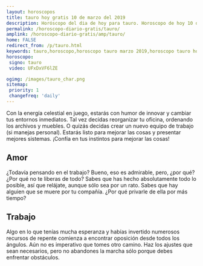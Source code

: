 ```yaml
---
layout: horoscopos
title: tauro hoy gratis 10 de marzo del 2019 
description: Horóscopo del dia de hoy para tauro. Horoscopo de hoy 10 de marzo del 2019. Las predicciones de amor, trabajo, vida personal gratis.
permalink: /horoscopo-diario-gratis/tauro/
amplink: /horoscopo-diario-gratis/amp/tauro/
home: FALSE
redirect_from: /p/tauro.html
keywords: tauro,horoscopo,horoscopo tauro marzo 2019,horoscopo tauro hoy,tarot tauro marzo 2019,horoscopo tauro,tarot tauro hoy,horoscopo de hoy,horoscopo diario,tarot del amor,horoscopo de hoy tauro,horoscopo diario del tarot, Horoscopo de hoy tauro 10 de marzo del 2019,horóscopo del día,signos zodiacales 2019, el horoscopo de hoy
horoscopo:
 signo: tauro
 video: UFxDxVF6lZE

ogimg: /images/tauro_char.png
sitemap:
 priority: 1
 changefreq: 'daily'
---
```



Con la energía celestial en juego, estarás con humor de innovar y cambiar tus entornos inmediatos. Tal vez decidas reorganizar tu oficina, ordenando los archivos y muebles. O quizás decidas crear un nuevo equipo de trabajo (si manejas personal). Estarás listo para mejorar las cosas y presentar mejores sistemas. ¡Confía en tus instintos para mejorar las cosas!

## Amor

¿Todavía pensando en el trabajo? Bueno, eso es admirable, pero, ¿por qué? ¿Por qué no te liberas de todo? Sabes que has hecho absolutamente todo lo posible, así que relájate, aunque sólo sea por un rato. Sabes que hay alguien que se muere por tu compañía. ¿Por qué privarle de ella por más tiempo?

## Trabajo

Algo en lo que tenías mucha esperanza y habías invertido numerosos recursos de repente comienza a encontrar oposición desde todos los ángulos. Aún no es imperativo que tomes otro camino. Haz los ajustes que sean necesarios, pero no abandones la marcha sólo porque debes enfrentar obstáculos.
